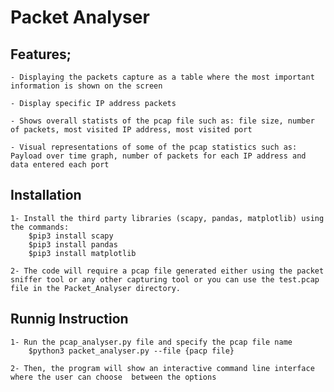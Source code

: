 # Packet Analyser

## Features;
    - Displaying the packets capture as a table where the most important information is shown on the screen
 
    - Display specific IP address packets

    - Shows overall statists of the pcap file such as: file size, number of packets, most visited IP address, most visited port

    - Visual representations of some of the pcap statistics such as: Payload over time graph, number of packets for each IP address and data entered each port
  
## Installation
    1- Install the third party libraries (scapy, pandas, matplotlib) using the commands:
        $pip3 install scapy
        $pip3 install pandas
        $pip3 install matplotlib

    2- The code will require a pcap file generated either using the packet sniffer tool or any other capturing tool or you can use the test.pcap file in the Packet_Analyser directory.

## Runnig Instruction

    1- Run the pcap_analyser.py file and specify the pcap file name
        $python3 packet_analyser.py --file {pacp file}

    2- Then, the program will show an interactive command line interface where the user can choose  between the options